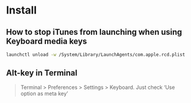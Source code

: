 # Install

## How to stop iTunes from launching when using Keyboard media keys
```bash
launchctl unload -w /System/Library/LaunchAgents/com.apple.rcd.plist
```

## Alt-key in Terminal
> Terminal > Preferences > Settings > Keyboard. Just check ‘Use option as meta key’
